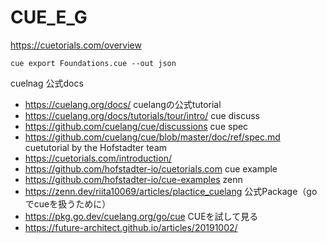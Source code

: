# CUE_E_G

https://cuetorials.com/overview

```
cue export Foundations.cue --out json

```

cuelnag 公式docs
- https://cuelang.org/docs/
cuelangの公式tutorial
- https://cuelang.org/docs/tutorials/tour/intro/
cue discuss
- https://github.com/cuelang/cue/discussions
cue spec
- https://github.com/cuelang/cue/blob/master/doc/ref/spec.md
cuetutorial by the Hofstadter team
- https://cuetorials.com/introduction/
- https://github.com/hofstadter-io/cuetorials.com
cue example
- https://github.com/hofstadter-io/cue-examples
zenn
- https://zenn.dev/riita10069/articles/plactice_cuelang
公式Package（goでcueを扱うために）
- https://pkg.go.dev/cuelang.org/go/cue
CUEを試して見る
- https://future-architect.github.io/articles/20191002/

